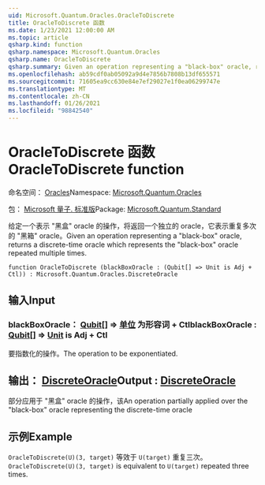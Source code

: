 ```yaml
---
uid: Microsoft.Quantum.Oracles.OracleToDiscrete
title: OracleToDiscrete 函数
ms.date: 1/23/2021 12:00:00 AM
ms.topic: article
qsharp.kind: function
qsharp.namespace: Microsoft.Quantum.Oracles
qsharp.name: OracleToDiscrete
qsharp.summary: Given an operation representing a "black-box" oracle, returns a discrete-time oracle which represents the "black-box" oracle repeated multiple times.
ms.openlocfilehash: ab59cdf0ab05092a9d4e7856b7808b13df655571
ms.sourcegitcommit: 71605ea9cc630e84e7ef29027e1f0ea06299747e
ms.translationtype: MT
ms.contentlocale: zh-CN
ms.lasthandoff: 01/26/2021
ms.locfileid: "98842540"
---
```

# <a name="oracletodiscrete-function"></a><span data-ttu-id="70b85-102">OracleToDiscrete 函数</span><span class="sxs-lookup"><span data-stu-id="70b85-102">OracleToDiscrete function</span></span>

<span data-ttu-id="70b85-103">命名空间： [Oracles](xref:Microsoft.Quantum.Oracles)</span><span class="sxs-lookup"><span data-stu-id="70b85-103">Namespace: [Microsoft.Quantum.Oracles](xref:Microsoft.Quantum.Oracles)</span></span>

<span data-ttu-id="70b85-104">包： [Microsoft 量子. 标准版](https://nuget.org/packages/Microsoft.Quantum.Standard)</span><span class="sxs-lookup"><span data-stu-id="70b85-104">Package: [Microsoft.Quantum.Standard](https://nuget.org/packages/Microsoft.Quantum.Standard)</span></span>


<span data-ttu-id="70b85-105">给定一个表示 "黑盒" oracle 的操作，将返回一个独立的 oracle，它表示重复多次的 "黑箱" oracle。</span><span class="sxs-lookup"><span data-stu-id="70b85-105">Given an operation representing a "black-box" oracle, returns a discrete-time oracle which represents the "black-box" oracle repeated multiple times.</span></span>

```qsharp
function OracleToDiscrete (blackBoxOracle : (Qubit[] => Unit is Adj + Ctl)) : Microsoft.Quantum.Oracles.DiscreteOracle
```


## <a name="input"></a><span data-ttu-id="70b85-106">输入</span><span class="sxs-lookup"><span data-stu-id="70b85-106">Input</span></span>

### <a name="blackboxoracle--qubit--unit--is-adj--ctl"></a><span data-ttu-id="70b85-107">blackBoxOracle： [Qubit](xref:microsoft.quantum.lang-ref.qubit)[] => [单位](xref:microsoft.quantum.lang-ref.unit)  为形容词 + Ctl</span><span class="sxs-lookup"><span data-stu-id="70b85-107">blackBoxOracle : [Qubit](xref:microsoft.quantum.lang-ref.qubit)[] => [Unit](xref:microsoft.quantum.lang-ref.unit)  is Adj + Ctl</span></span>

<span data-ttu-id="70b85-108">要指数化的操作。</span><span class="sxs-lookup"><span data-stu-id="70b85-108">The operation to be exponentiated.</span></span>



## <a name="output--discreteoracle"></a><span data-ttu-id="70b85-109">输出： [DiscreteOracle](xref:Microsoft.Quantum.Oracles.DiscreteOracle)</span><span class="sxs-lookup"><span data-stu-id="70b85-109">Output : [DiscreteOracle](xref:Microsoft.Quantum.Oracles.DiscreteOracle)</span></span>

<span data-ttu-id="70b85-110">部分应用于 "黑盒" oracle 的操作，该</span><span class="sxs-lookup"><span data-stu-id="70b85-110">An operation partially applied over the "black-box" oracle representing the discrete-time oracle</span></span>

## <a name="example"></a><span data-ttu-id="70b85-111">示例</span><span class="sxs-lookup"><span data-stu-id="70b85-111">Example</span></span>

<span data-ttu-id="70b85-112">`OracleToDiscrete(U)(3, target)` 等效于 `U(target)` 重复三次。</span><span class="sxs-lookup"><span data-stu-id="70b85-112">`OracleToDiscrete(U)(3, target)` is equivalent to `U(target)` repeated three times.</span></span>